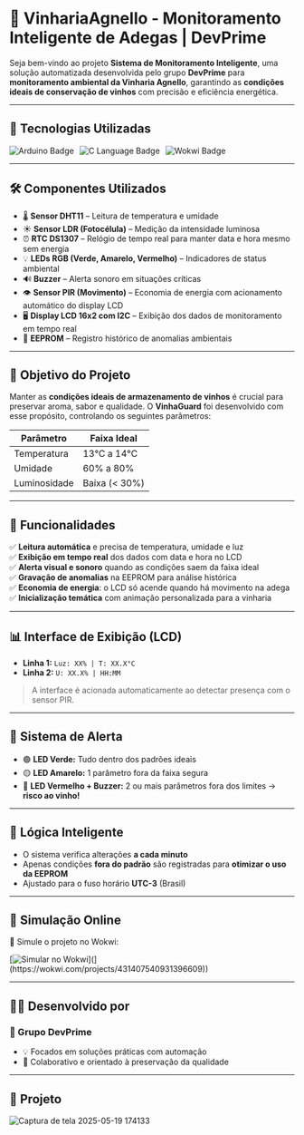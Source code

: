 # 🍷 VinhariaAgnello - Monitoramento Inteligente de Adegas | DevPrime

Seja bem-vindo ao projeto **Sistema de Monitoramento Inteligente**, uma solução automatizada desenvolvida pelo grupo **DevPrime** para **monitoramento ambiental da Vinharia Agnello**, garantindo as **condições ideais de conservação de vinhos** com precisão e eficiência energética.

---

## 🚀 Tecnologias Utilizadas

<div style="display: flex; gap: 10px; align-items: center;">
  <img src="https://img.shields.io/badge/Arduino-00979D?style=for-the-badge&logo=Arduino&logoColor=white" alt="Arduino Badge"/>
  <img src="https://img.shields.io/badge/C_Language-00599C?style=for-the-badge&logo=c&logoColor=white" alt="C Language Badge"/>
  <img src="https://img.shields.io/badge/Wokwi%20Simulator-00DAA8?style=for-the-badge&logo=wokwi&logoColor=white" alt="Wokwi Badge"/>
</div>

---

## 🛠️ Componentes Utilizados

- 🌡️ **Sensor DHT11** – Leitura de temperatura e umidade  
- ☀️ **Sensor LDR (Fotocélula)** – Medição da intensidade luminosa  
- ⏰ **RTC DS1307** – Relógio de tempo real para manter data e hora mesmo sem energia  
- 💡 **LEDs RGB (Verde, Amarelo, Vermelho)** – Indicadores de status ambiental  
- 🔊 **Buzzer** – Alerta sonoro em situações críticas  
- 👁️ **Sensor PIR (Movimento)** – Economia de energia com acionamento automático do display LCD  
- 🖥️ **Display LCD 16x2 com I2C** – Exibição dos dados de monitoramento em tempo real  
- 💾 **EEPROM** – Registro histórico de anomalias ambientais

---

## 🍇 Objetivo do Projeto

Manter as **condições ideais de armazenamento de vinhos** é crucial para preservar aroma, sabor e qualidade. O **VinhaGuard** foi desenvolvido com esse propósito, controlando os seguintes parâmetros:

| Parâmetro      | Faixa Ideal           |
|----------------|------------------------|
| Temperatura    | 13°C a 14°C           |
| Umidade        | 60% a 80%             |
| Luminosidade   | Baixa (< 30%)         |

---

## 🎯 Funcionalidades

✅ **Leitura automática** e precisa de temperatura, umidade e luz  
✅ **Exibição em tempo real** dos dados com data e hora no LCD  
✅ **Alerta visual e sonoro** quando as condições saem da faixa ideal  
✅ **Gravação de anomalias** na EEPROM para análise histórica  
✅ **Economia de energia**: o LCD só acende quando há movimento na adega  
✅ **Inicialização temática** com animação personalizada para a vinharia

---

## 📊 Interface de Exibição (LCD)

- **Linha 1:** `Luz: XX% | T: XX.X°C`
- **Linha 2:** `U: XX.X% | HH:MM`

> A interface é acionada automaticamente ao detectar presença com o sensor PIR.

---

## 🔔 Sistema de Alerta

- 🟢 **LED Verde:** Tudo dentro dos padrões ideais  
- 🟡 **LED Amarelo:** 1 parâmetro fora da faixa segura  
- 🔴 **LED Vermelho + Buzzer:** 2 ou mais parâmetros fora dos limites → **risco ao vinho!**

---

## 🧠 Lógica Inteligente

- O sistema verifica alterações **a cada minuto**
- Apenas condições **fora do padrão** são registradas para **otimizar o uso da EEPROM**
- Ajustado para o fuso horário **UTC-3** (Brasil)

---

## 🧪 Simulação Online

🔗 Simule o projeto no Wokwi:

[![Simular no Wokwi]([https://img.shields.io/badge/Simular%20no-Wokwi-green?style=for-the-badge&logo=wokwi&logoColor=white](https://wokwi.com/projects/431407540931396609))](](https://wokwi.com/projects/431407540931396609))  


---

## 👨‍💻 Desenvolvido por

### 👥 Grupo DevPrime

- 💡 Focados em soluções práticas com automação
- 🤝 Colaborativo e orientado à preservação da qualidade

---

## 📂 Projeto

![Captura de tela 2025-05-19 174133](https://github.com/user-attachments/assets/528b29d8-6144-41b4-bf89-8cdb18999040)
